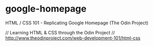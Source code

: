 google-homepage
===============

HTML / CSS 101 - Replicating Google Homepage (The Odin Project)

// Learning HTML & CSS through the Odin Project 
// http://www.theodinproject.com/web-development-101/html-css
